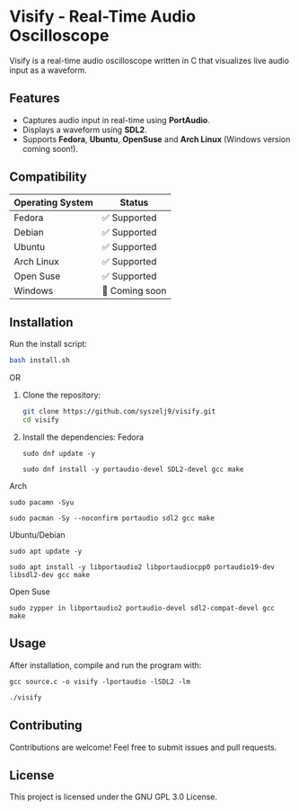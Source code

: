 # Visify - Real-Time Audio Oscilloscope

Visify is a real-time audio oscilloscope written in C that visualizes live audio input as a waveform.

## Features

- Captures audio input in real-time using **PortAudio**.
- Displays a waveform using **SDL2**.
- Supports **Fedora**, **Ubuntu**, **OpenSuse** and **Arch Linux** (Windows version coming soon!).

## Compatibility

| Operating System | Status         |
| ---------------- | -------------- |
| Fedora           | ✅ Supported   |
| Debian           | ✅ Supported   |
| Ubuntu           | ✅ Supported   |
| Arch Linux       | ✅ Supported   |
| Open Suse        | ✅ Supported   |
| Windows          | 🚧 Coming soon |

## Installation
Run the install script:
```bash
bash install.sh
```
OR
1. Clone the repository:

   ```bash
   git clone https://github.com/syszelj9/visify.git
   cd visify
   ```

2. Install the dependencies:
Fedora
    ```
    sudo dnf update -y
    ```
    ```
    sudo dnf install -y portaudio-devel SDL2-devel gcc make
    ```
  Arch
  ```
  sudo pacamn -Syu
  ```
  ```
  sudo pacman -Sy --noconfirm portaudio sdl2 gcc make
  ```
  Ubuntu/Debian
  ```
  sudo apt update -y
  ```
  ```
  sudo apt install -y libportaudio2 libportaudiocpp0 portaudio19-dev libsdl2-dev gcc make
  ```
  Open Suse
  ```
  sudo zypper in libportaudio2 portaudio-devel sdl2-compat-devel gcc make
  ```
## Usage

After installation, compile and run the program with:
```
gcc source.c -o visify -lportaudio -lSDL2 -lm
```
```bash
./visify
```

## Contributing

Contributions are welcome! Feel free to submit issues and pull requests.

## License

This project is licensed under the GNU GPL 3.0 License.

